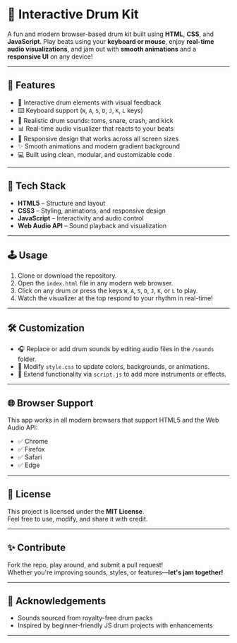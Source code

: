 # 🥁 Interactive Drum Kit

A fun and modern browser-based drum kit built using **HTML**, **CSS**, and **JavaScript**. Play beats using your **keyboard or mouse**, enjoy **real-time audio visualizations**, and jam out with **smooth animations** and a **responsive UI** on any device!

---

## 🚀 Features

- 🎵 Interactive drum elements with visual feedback  
- ⌨️ Keyboard support (`W`, `A`, `S`, `D`, `J`, `K`, `L` keys)  
- 🥁 Realistic drum sounds: toms, snare, crash, and kick  
- 📊 Real-time audio visualizer that reacts to your beats  
- 📱 Responsive design that works across all screen sizes  
- ✨ Smooth animations and modern gradient background  
- 💻 Built using clean, modular, and customizable code  

---

## 🧠 Tech Stack

- **HTML5** – Structure and layout  
- **CSS3** – Styling, animations, and responsive design  
- **JavaScript** – Interactivity and audio control  
- **Web Audio API** – Sound playback and visualization  

---

## 🕹️ Usage

1. Clone or download the repository.
2. Open the `index.html` file in any modern web browser.
3. Click on any drum or press the keys `W`, `A`, `S`, `D`, `J`, `K`, or `L` to play.
4. Watch the visualizer at the top respond to your rhythm in real-time!

---

## 🛠️ Customization

- 🎧 Replace or add drum sounds by editing audio files in the `/sounds` folder.
- 🎨 Modify `style.css` to update colors, backgrounds, or animations.
- 🧩 Extend functionality via `script.js` to add more instruments or effects.

---

## 🌐 Browser Support

This app works in all modern browsers that support HTML5 and the Web Audio API:

- ✅ Chrome  
- ✅ Firefox  
- ✅ Safari  
- ✅ Edge  

---

## 📄 License

This project is licensed under the **MIT License**.  
Feel free to use, modify, and share it with credit.

---

## ✨ Contribute

Fork the repo, play around, and submit a pull request!  
Whether you're improving sounds, styles, or features—**let's jam together!**

---

## 🙌 Acknowledgements

- Sounds sourced from royalty-free drum packs  
- Inspired by beginner-friendly JS drum projects with enhancements

---
